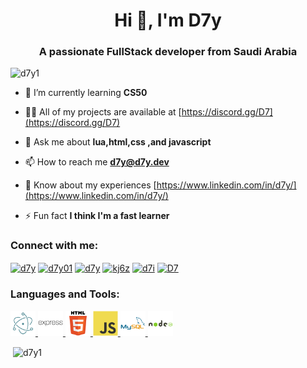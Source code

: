 <h1 align="center">Hi 👋, I'm D7y</h1>
<h3 align="center">A passionate FullStack developer from Saudi Arabia</h3>

<p align="left"> <img src="https://visitor-badge.laobi.icu/badge?page_id=D7y1.D7y1&right_color=b01b29" alt="d7y1" /> </p>

- 🌱 I’m currently learning **CS50**

- 👨‍💻 All of my projects are available at [https://discord.gg/D7](https://discord.gg/D7)

- 💬 Ask me about **lua,html,css ,and javascript**

- 📫 How to reach me **d7y@d7y.dev**

- 📄 Know about my experiences [https://www.linkedin.com/in/d7y/](https://www.linkedin.com/in/d7y/)

- ⚡ Fun fact **I think I'm a fast learner**

<h3 align="left">Connect with me:</h3>
<p align="left">
<a href="https://dev.to/d7y" target="blank"><img align="center" src="https://raw.githubusercontent.com/rahuldkjain/github-profile-readme-generator/master/src/images/icons/Social/devto.svg" alt="d7y" height="30" width="40" /></a>
<a href="https://twitter.com/d7y01" target="blank"><img align="center" src="https://raw.githubusercontent.com/rahuldkjain/github-profile-readme-generator/master/src/images/icons/Social/twitter.svg" alt="d7y01" height="30" width="40" /></a>
<a href="https://linkedin.com/in/d7y" target="blank"><img align="center" src="https://raw.githubusercontent.com/rahuldkjain/github-profile-readme-generator/master/src/images/icons/Social/linked-in-alt.svg" alt="d7y" height="30" width="40" /></a>
<a href="https://instagram.com/kj6z" target="blank"><img align="center" src="https://raw.githubusercontent.com/rahuldkjain/github-profile-readme-generator/master/src/images/icons/Social/instagram.svg" alt="kj6z" height="30" width="40" /></a>
<a href="https://www.youtube.com/c/d7i" target="blank"><img align="center" src="https://raw.githubusercontent.com/rahuldkjain/github-profile-readme-generator/master/src/images/icons/Social/youtube.svg" alt="d7i" height="30" width="40" /></a>
<a href="https://discord.gg/D7" target="blank"><img align="center" src="https://raw.githubusercontent.com/rahuldkjain/github-profile-readme-generator/master/src/images/icons/Social/discord.svg" alt="D7" height="30" width="40" /></a>
</p>

<h3 align="left">Languages and Tools:</h3>
<p align="left"> <a href="https://www.electronjs.org" target="_blank" rel="noreferrer"> <img src="https://raw.githubusercontent.com/devicons/devicon/master/icons/electron/electron-original.svg" alt="electron" width="40" height="40"/> </a> <a href="https://expressjs.com" target="_blank" rel="noreferrer"> <img src="https://raw.githubusercontent.com/devicons/devicon/master/icons/express/express-original-wordmark.svg" alt="express" width="40" height="40"/> </a> <a href="https://www.w3.org/html/" target="_blank" rel="noreferrer"> <img src="https://raw.githubusercontent.com/devicons/devicon/master/icons/html5/html5-original-wordmark.svg" alt="html5" width="40" height="40"/> </a> <a href="https://developer.mozilla.org/en-US/docs/Web/JavaScript" target="_blank" rel="noreferrer"> <img src="https://raw.githubusercontent.com/devicons/devicon/master/icons/javascript/javascript-original.svg" alt="javascript" width="40" height="40"/> </a> <a href="https://www.mysql.com/" target="_blank" rel="noreferrer"> <img src="https://raw.githubusercontent.com/devicons/devicon/master/icons/mysql/mysql-original-wordmark.svg" alt="mysql" width="40" height="40"/> </a> <a href="https://nodejs.org" target="_blank" rel="noreferrer"> <img src="https://raw.githubusercontent.com/devicons/devicon/master/icons/nodejs/nodejs-original-wordmark.svg" alt="nodejs" width="40" height="40"/> </a> </p>

<p>&nbsp;<img align="center" src="https://github-readme-stats.vercel.app/api?username=d7y1&show_icons=true&theme=dark&title_color=970202&text_color=c0b9b9&hide_border=true&locale=en" alt="d7y1" /></p>
